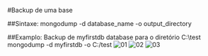 #Backup de uma base

##Sintaxe:
mongodump -d database_name -o output_directory

##Examplo: 
Backup de myfirstdb database para o diretório C:\test 
mongodump -d myfirstdb -o C:/test
![01](https://raw.githubusercontent.com/brunogoncalves/docs/master/mongodb/imagens/dump01.png)
![02](https://raw.githubusercontent.com/brunogoncalves/docs/master/mongodb/imagens/dump02.png)
![03](https://raw.githubusercontent.com/brunogoncalves/docs/master/mongodb/imagens/dump03.png)

